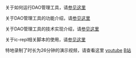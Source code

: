关于如何运行DAO管理工具，请[参见这里](install-and-run.md)

关于DAO管理工具的功能介绍，请[参见这里](function.md)

关于DAO管理工具的技术实现介绍，请[参见这里](tech-detail.md)

关于ic-repl相关脚本的使用，请[参见这里](ic-repl.md)

特地录制了时长为26分钟的演示视频，请查看这里 [youtube](https://youtu.be/MQSz5SkGIiA) [B站](https://www.bilibili.com/video/BV1e3411g7LS)
